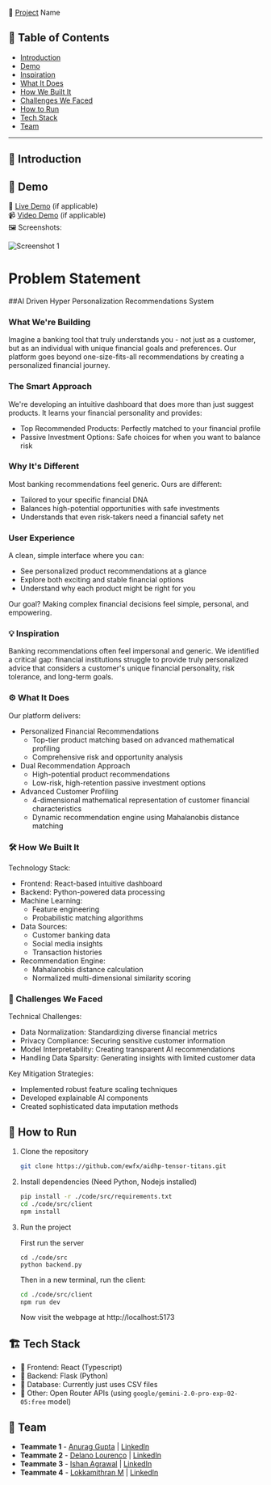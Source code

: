 🚀 [Project](Project) Name

## 📌 Table of Contents
- [Introduction](#introduction)
- [Demo](#demo)
- [Inspiration](#inspiration)
- [What It Does](#what-it-does)
- [How We Built It](#how-we-built-it)
- [Challenges We Faced](#challenges-we-faced)
- [How to Run](#how-to-run)
- [Tech Stack](#tech-stack)
- [Team](#team)

---

## 🎯 Introduction

## 🎥 Demo
🔗 [Live Demo](#) (if applicable)  
📹 [Video Demo](#) (if applicable)  
🖼️ Screenshots:

![Screenshot 1](link-to-image)

# Problem Statement
##AI Driven Hyper Personalization Recommendations System

### What We're Building
Imagine a banking tool that truly understands you - not just as a customer, but as an individual with unique financial goals and preferences. Our platform goes beyond one-size-fits-all recommendations by creating a personalized financial journey.

### The Smart Approach
We're developing an intuitive dashboard that does more than just suggest products. It learns your financial personality and provides:
- Top Recommended Products: Perfectly matched to your financial profile
- Passive Investment Options: Safe choices for when you want to balance risk

### Why It's Different
Most banking recommendations feel generic. Ours are different:
- Tailored to your specific financial DNA
- Balances high-potential opportunities with safe investments
- Understands that even risk-takers need a financial safety net

### User Experience
A clean, simple interface where you can:
- See personalized product recommendations at a glance
- Explore both exciting and stable financial options
- Understand why each product might be right for you

Our goal? Making complex financial decisions feel simple, personal, and empowering.

### 💡 Inspiration
Banking recommendations often feel impersonal and generic. We identified a critical gap: financial institutions struggle to provide truly personalized advice that considers a customer's unique financial personality, risk tolerance, and long-term goals.

### ⚙️ What It Does
Our platform delivers:
- Personalized Financial Recommendations
  - Top-tier product matching based on advanced mathematical profiling
  - Comprehensive risk and opportunity analysis
- Dual Recommendation Approach
  - High-potential product recommendations
  - Low-risk, high-retention passive investment options
- Advanced Customer Profiling
  - 4-dimensional mathematical representation of customer financial characteristics
  - Dynamic recommendation engine using Mahalanobis distance matching

### 🛠️ How We Built It
Technology Stack:
- Frontend: React-based intuitive dashboard
- Backend: Python-powered data processing
- Machine Learning: 
  - Feature engineering
  - Probabilistic matching algorithms
- Data Sources: 
  - Customer banking data
  - Social media insights
  - Transaction histories
- Recommendation Engine: 
  - Mahalanobis distance calculation
  - Normalized multi-dimensional similarity scoring

### 🚧 Challenges We Faced
Technical Challenges:
- Data Normalization: Standardizing diverse financial metrics
- Privacy Compliance: Securing sensitive customer information
- Model Interpretability: Creating transparent AI recommendations
- Handling Data Sparsity: Generating insights with limited customer data

Key Mitigation Strategies:
- Implemented robust feature scaling techniques
- Developed explainable AI components
- Created sophisticated data imputation methods

## 🏃 How to Run
1. Clone the repository  
   ```sh
   git clone https://github.com/ewfx/aidhp-tensor-titans.git
   ```
2. Install dependencies   (Need Python, Nodejs installed)
   ```sh
   pip install -r ./code/src/requirements.txt
   cd ./code/src/client
   npm install
   ```
3. Run the project
   
   First run the server
   ```
   cd ./code/src
   python backend.py
   ```

   Then in a new terminal, run the client:
   ```sh
   cd ./code/src/client
   npm run dev
   ```
  
   Now visit the webpage at http://localhost:5173
   

## 🏗️ Tech Stack
- 🔹 Frontend: React (Typescript)
- 🔹 Backend: Flask (Python)
- 🔹 Database: Currently just uses CSV files
- 🔹 Other: Open Router APIs (using `google/gemini-2.0-pro-exp-02-05:free` model)

## 👥 Team
- **Teammate 1** - [Anurag Gupta](https://github.com/guptaanurag2106) | [LinkedIn](#)
- **Teammate 2** - [Delano Lourenco](https://github.com/3ddelano) | [LinkedIn](https://www.linkedin.com/in/delano-lourenco-a9022a190/)
- **Teammate 3** - [Ishan Agrawal](https://github.com/ishan0709) | [LinkedIn](#)
- **Teammate 4** - [Lokkamithran M](https://github.com/Lokkamithran) | [LinkedIn](#)

